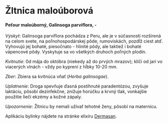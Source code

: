 Žltnica maloúborová
===================

#### Peťour maloúborný, Galinsoga parviflora, -

*Výskyt*: Galinsoga parviflora pochádza z Peru, ale je v súčasnosti rozšírená na
celom svete, na poľnohospodárskej pôde, rumoviskách, pozdĺž ciest atď. Vyhovujú
jej bohaté, piesočnato - hlinité pôdy, ale taktiež i bohaté vápencové pôdy.
Vyskytuje sa vo všetkých druhoch poľných plodín.

*Kvitnutie*: 0d mája do októbra (niekedy až do prvých mrazov); klíči od jari vo
viacerých vlnách - vždy po kyprení z hĺbky 10-20 mm.

*Zber*: Zbiera sa kvitnúca vňať (*Herba galinsogae*).

*Uplatnenie*: Droga spevňuje ďasná postihnuté paradentózou, zvyšuje laktáciu,
pôsobí dezinfekčne, znižuje horúčku a krvný tlak, vonkajšie použitie lieči
ekzémy a kožné zápaly.

*Upozornenie*: Žltnicu by nemali užívať tehotné ženy, pôsobí na maternicu.

Aplikáciu bylinky nájdete na stránke elixíru
[Dermasan](/elixiry/dermasan-elixir).

